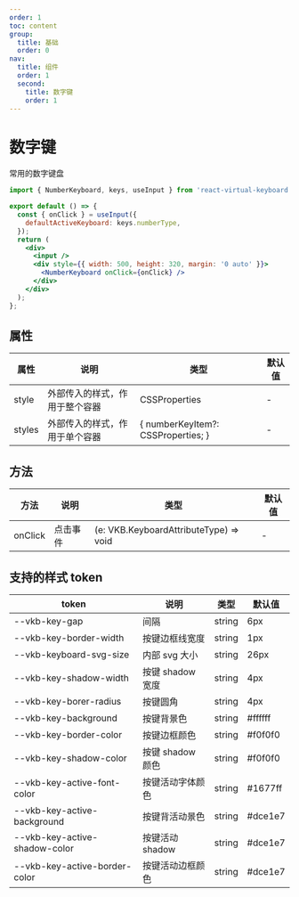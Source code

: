 ```yaml
---
order: 1
toc: content
group:
  title: 基础
  order: 0
nav:
  title: 组件
  order: 1
  second:
    title: 数字键
    order: 1
---
```


# 数字键

常用的数字键盘

```jsx
import { NumberKeyboard, keys, useInput } from 'react-virtual-keyboard';

export default () => {
  const { onClick } = useInput({
    defaultActiveKeyboard: keys.numberType,
  });
  return (
    <div>
      <input />
      <div style={{ width: 500, height: 320, margin: '0 auto' }}>
        <NumberKeyboard onClick={onClick} />
      </div>
    </div>
  );
};
```

## 属性

| 属性   | 说明                           | 类型                               | 默认值 |
| ------ | ------------------------------ | ---------------------------------- | ------ |
| style  | 外部传入的样式，作用于整个容器 | CSSProperties                      | -      |
| styles | 外部传入的样式，作用于单个容器 | { numberKeyItem?: CSSProperties; } | -      |

## 方法

| 方法    | 说明     | 类型                                   | 默认值 |
| ------- | -------- | -------------------------------------- | ------ |
| onClick | 点击事件 | (e: VKB.KeyboardAttributeType) => void | -      |

## 支持的样式 token

| token                         | 说明             | 类型   | 默认值  |
| ----------------------------- | ---------------- | ------ | ------- |
| --vkb-key-gap                 | 间隔             | string | 6px     |
| --vkb-key-border-width        | 按键边框线宽度   | string | 1px     |
| --vkb-keyboard-svg-size       | 内部 svg 大小    | string | 26px    |
| --vkb-key-shadow-width        | 按键 shadow 宽度 | string | 4px     |
| --vkb-key-borer-radius        | 按键圆角         | string | 4px     |
| --vkb-key-background          | 按键背景色       | string | #ffffff |
| --vkb-key-border-color        | 按键边框颜色     | string | #f0f0f0 |
| --vkb-key-shadow-color        | 按键 shadow 颜色 | string | #f0f0f0 |
| --vkb-key-active-font-color   | 按键活动字体颜色 | string | #1677ff |
| --vkb-key-active-background   | 按键背活动景色   | string | #dce1e7 |
| --vkb-key-active-shadow-color | 按键活动 shadow  | string | #dce1e7 |
| --vkb-key-active-border-color | 按键活动边框颜色 | string | #dce1e7 |
